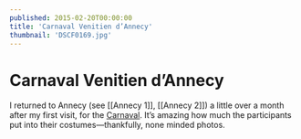 ```yaml
---
published: 2015-02-20T00:00:00
title: 'Carnaval Venitien d’Annecy'
thumbnail: 'DSCF0169.jpg'
---
```

# Carnaval Venitien d’Annecy

I returned to Annecy (see [[Annecy 1]], [[Annecy 2]]) a little over a month after my first visit, for the [Carnaval](https://www.lac-annecy.com/fete-et-manifestation/1/146349-carnaval-venitien.html). It’s amazing how much the participants put into their costumes—thankfully, none minded photos.

